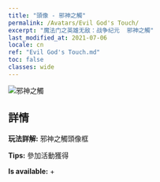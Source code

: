 ```yaml
---
title: "頭像 - 邪神之觸"
permalink: /Avatars/Evil God's Touch/
excerpt: "魔法门之英雄无敌：战争纪元  邪神之觸"
last_modified_at: 2021-07-06
locale: cn
ref: "Evil God's Touch.md"
toc: false
classes: wide
---
```

 ![邪神之觸](/images/a/avatarFrame_88.png)

## 詳情

 **玩法詳解:** 邪神之觸頭像框 

 **Tips:** 參加活動獲得 

 **Is available:**  + 

